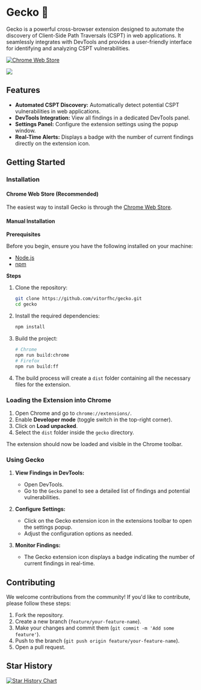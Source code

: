 # Gecko 🦎

Gecko is a powerful cross-browser extension designed to automate the discovery of Client-Side Path Traversals (CSPT) in web applications. It seamlessly integrates with DevTools and provides a user-friendly interface for identifying and analyzing CSPT vulnerabilities.

[![Chrome Web Store](https://img.shields.io/chrome-web-store/v/mngjkdkdahjibopfhpmnhidknebhfldn?label=Chrome%20Web%20Store&color=4285f4&style=for-the-badge)](https://chromewebstore.google.com/detail/gecko/mngjkdkdahjibopfhpmnhidknebhfldn)

![](docs/assets/printscreen.png)

## Features

- **Automated CSPT Discovery:** Automatically detect potential CSPT vulnerabilities in web applications.
- **DevTools Integration:** View all findings in a dedicated DevTools panel.
- **Settings Panel:** Configure the extension settings using the popup window.
- **Real-Time Alerts:** Displays a badge with the number of current findings directly on the extension icon.

## Getting Started

### Installation

#### Chrome Web Store (Recommended)
The easiest way to install Gecko is through the [Chrome Web Store](https://chromewebstore.google.com/detail/gecko/mngjkdkdahjibopfhpmnhidknebhfldn).

#### Manual Installation

**Prerequisites**

Before you begin, ensure you have the following installed on your machine:

- [Node.js](https://nodejs.org/)
- [npm](https://www.npmjs.com/)

**Steps**

1. Clone the repository:

   ```bash
   git clone https://github.com/vitorfhc/gecko.git
   cd gecko
   ```

2. Install the required dependencies:

   ```bash
   npm install
   ```

3. Build the project:

   ```bash
   # Chrome
   npm run build:chrome
   # Firefox
   npm run build:ff
   ```

4. The build process will create a `dist` folder containing all the necessary files for the extension.

### Loading the Extension into Chrome

1. Open Chrome and go to `chrome://extensions/`.
2. Enable **Developer mode** (toggle switch in the top-right corner).
3. Click on **Load unpacked**.
4. Select the `dist` folder inside the `gecko` directory.

The extension should now be loaded and visible in the Chrome toolbar.

### Using Gecko

1. **View Findings in DevTools:**

   - Open DevTools.
   - Go to the `Gecko` panel to see a detailed list of findings and potential vulnerabilities.

2. **Configure Settings:**

   - Click on the Gecko extension icon in the extensions toolbar to open the settings popup.
   - Adjust the configuration options as needed.

3. **Monitor Findings:**
   - The Gecko extension icon displays a badge indicating the number of current findings in real-time.

## Contributing

We welcome contributions from the community! If you'd like to contribute, please follow these steps:

1. Fork the repository.
2. Create a new branch (`feature/your-feature-name`).
3. Make your changes and commit them (`git commit -m 'Add some feature'`).
4. Push to the branch (`git push origin feature/your-feature-name`).
5. Open a pull request.

## Star History

[![Star History Chart](https://api.star-history.com/svg?repos=vitorfhc/gecko&type=Date)](https://www.star-history.com/#vitorfhc/gecko&Date)
